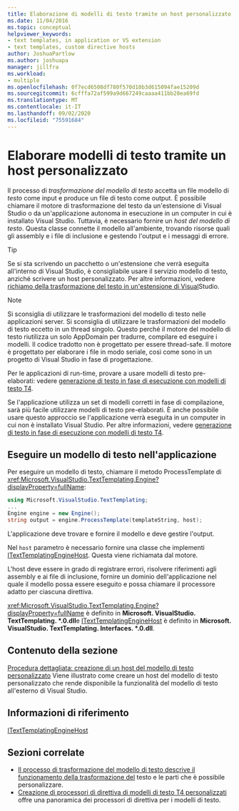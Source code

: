 ```yaml
---
title: Elaborazione di modelli di testo tramite un host personalizzato
ms.date: 11/04/2016
ms.topic: conceptual
helpviewer_keywords:
- text templates, in application or VS extension
- text templates, custom directive hosts
author: JoshuaPartlow
ms.author: joshuapa
manager: jillfra
ms.workload:
- multiple
ms.openlocfilehash: 0f7ecd6508df780f570d10b3d615094fae15209d
ms.sourcegitcommit: 6cfffa72af599a9d667249caaaa411bb28ea69fd
ms.translationtype: MT
ms.contentlocale: it-IT
ms.lasthandoff: 09/02/2020
ms.locfileid: "75591684"
---
```

# <a name="process-text-templates-by-using-a-custom-host"></a>Elaborare modelli di testo tramite un host personalizzato

Il processo di *trasformazione del modello di testo* accetta un file modello di *testo* come input e produce un file di testo come output. È possibile chiamare il motore di trasformazione del testo da un'estensione di Visual Studio o da un'applicazione autonoma in esecuzione in un computer in cui è installato Visual Studio. Tuttavia, è necessario fornire un *host del modello di testo*. Questa classe connette il modello all'ambiente, trovando risorse quali gli assembly e i file di inclusione e gestendo l'output e i messaggi di errore.

> [!TIP]
> Se si sta scrivendo un pacchetto o un'estensione che verrà eseguita all'interno di Visual Studio, è consigliabile usare il servizio modello di testo, anziché scrivere un host personalizzato. Per altre informazioni, vedere [richiamo della trasformazione del testo in un'estensione di Visual](../modeling/invoking-text-transformation-in-a-vs-extension.md)Studio.

> [!NOTE]
> Si sconsiglia di utilizzare le trasformazioni del modello di testo nelle applicazioni server. Si sconsiglia di utilizzare le trasformazioni del modello di testo eccetto in un thread singolo. Questo perché il motore del modello di testo riutilizza un solo AppDomain per tradurre, compilare ed eseguire i modelli. Il codice tradotto non è progettato per essere thread-safe. Il motore è progettato per elaborare i file in modo seriale, così come sono in un progetto di Visual Studio in fase di progettazione.
>
> Per le applicazioni di run-time, provare a usare modelli di testo pre-elaborati: vedere [generazione di testo in fase di esecuzione con modelli di testo T4](../modeling/run-time-text-generation-with-t4-text-templates.md).

Se l'applicazione utilizza un set di modelli corretti in fase di compilazione, sarà più facile utilizzare modelli di testo pre-elaborati. È anche possibile usare questo approccio se l'applicazione verrà eseguita in un computer in cui non è installato Visual Studio. Per altre informazioni, vedere [generazione di testo in fase di esecuzione con modelli di testo T4](../modeling/run-time-text-generation-with-t4-text-templates.md).

## <a name="execute-a-text-template-in-your-application"></a>Eseguire un modello di testo nell'applicazione

Per eseguire un modello di testo, chiamare il metodo ProcessTemplate di <xref:Microsoft.VisualStudio.TextTemplating.Engine?displayProperty=fullName>:

```csharp
using Microsoft.VisualStudio.TextTemplating;
...
Engine engine = new Engine();
string output = engine.ProcessTemplate(templateString, host);
```

 L'applicazione deve trovare e fornire il modello e deve gestire l'output.

 Nel `host` parametro è necessario fornire una classe che implementi [ITextTemplatingEngineHost](/previous-versions/visualstudio/visual-studio-2012/bb126505(v=vs.110)). Questa viene richiamata dal motore.

 L'host deve essere in grado di registrare errori, risolvere riferimenti agli assembly e ai file di inclusione, fornire un dominio dell'applicazione nel quale il modello possa essere eseguito e possa chiamare il processore adatto per ciascuna direttiva.

 <xref:Microsoft.VisualStudio.TextTemplating.Engine?displayProperty=fullName> è definito in **Microsoft. VisualStudio. TextTemplating. \*.0.dll**e [ITextTemplatingEngineHost](/previous-versions/visualstudio/visual-studio-2012/bb126505(v=vs.110)) è definito in **Microsoft. VisualStudio. TextTemplating. Interfaces. \*.0.dll**.

## <a name="in-this-section"></a>Contenuto della sezione
 [Procedura dettagliata: creazione di un host del modello di testo personalizzato](../modeling/walkthrough-creating-a-custom-text-template-host.md) Viene illustrato come creare un host del modello di testo personalizzato che rende disponibile la funzionalità del modello di testo all'esterno di Visual Studio.

## <a name="reference"></a>Informazioni di riferimento
 [ITextTemplatingEngineHost](/previous-versions/visualstudio/visual-studio-2012/bb126505(v=vs.110))

## <a name="related-sections"></a>Sezioni correlate

- [Il processo di trasformazione del modello di testo descrive il funzionamento della trasformazione del](../modeling/the-text-template-transformation-process.md) testo e le parti che è possibile personalizzare.
- [Creazione di processori di direttiva di modelli di testo T4 personalizzati](../modeling/creating-custom-t4-text-template-directive-processors.md) offre una panoramica dei processori di direttiva per i modelli di testo.
